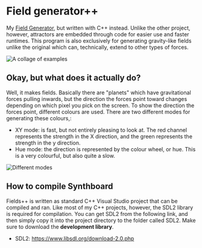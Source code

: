 # Field generator++
My [Field Generator](https://github.com/DDunda/Field-generator), but written with C++ instead. Unlike the other project, however, attractors are embedded through code for easier use and faster runtimes. This program is also exclusively for generating gravity-like fields unlike the original which can, technically, extend to other types of forces.

![A collage of examples](https://media.discordapp.net/attachments/364021339486421004/770947253862006784/Collage.png)

## Okay, but what does it actually do?
Well, it makes fields. Basically there are "planets" which have gravitational forces pulling inwards, but the direction the forces point toward changes depending on which pixel you pick on the screen. To show the direction the forces point, different colours are used. There are two different modes for generating these colours,:

* XY mode: is fast, but not entirely pleasing to look at. The red channel represents the strength in the X direction, and the green represents the strength in the y direction.
* Hue mode: the direction is represented by the colour wheel, or hue. This is a very colourful, but also quite a slow.

![Different modes](https://media.discordapp.net/attachments/364021339486421004/770948286265032725/Modes.png)

## How to compile Synthboard
Fields++ is written as standard C++ Visual Studio project that can be compiled and ran. Like most of my C++ projects, however, the SDL2 library is required for compilation. You can get SDL2 from the following link, and then simply copy it into the project directory to the folder called SDL2. Make sure to download the **development library**.

* SDL2: https://www.libsdl.org/download-2.0.php
